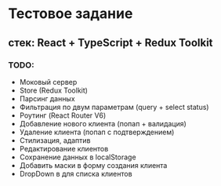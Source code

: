 # Тестовое задание
## стек: React + TypeScript + Redux Toolkit

### TODO:
- Моковый сервер
- Store (Redux Toolkit)
- Парсинг данных
- Фильтрация по двум параметрам (query + select status)
- Роутинг (React Router V6)
- Добавление нового клиента (попап + валидация)
- Удаление клиента (попап с подтверждением)
- Стилизация, адаптив
- Редактирование клиентов
- Сохранение данных в localStorage
- Добавить маски в форму создания клиента
- DropDown в для списка клиентов